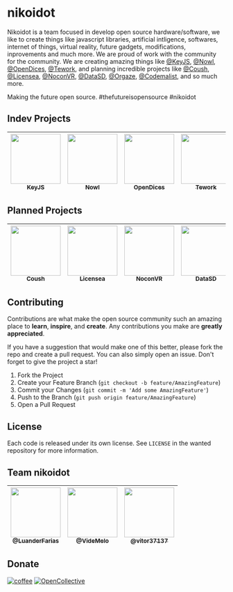# nikoidot

Nikoidot is a team focused in develop open source hardware/software, we like to create things like javascript libraries, artificial intligence, softwares, internet of things, virtual reality, future gadgets, modifications, inprovements and much more. We are proud of work with the community for the community. We are creating amazing things like <a href="https://github.com/key-js">@KeyJS</a>, <a href="https://github.com/nowlstream">@Nowl</a>, <a href="https://github.com/open-dices">@OpenDices</a>, <a href="https://github.com/tework">@Tework</a>, and planning incredible projects like <a href="https://github.com/coush-app">@Coush</a>, <a href="https://github.com/licensea">@Licensea</a>, <a href="https://github.com/nocon-vr">@NoconVR</a>, <a href="https://github.com/data-sd">@DataSD</a>, <a href="https://github.com/orgaze">@Orgaze</a>, <a href="https://github.com/codemalist">@Codemalist</a>, and so much more.

Making the future open source.
#thefutureisopensource #nikoidot

## Indev Projects

| [<img src="https://github.com/key-js.png?size=115" width=115><br><sub>KeyJS</sub>](https://github.com/key-js)|  [<img src="https://github.com/nowlstream.png?size=115" width=115><br><sub>Nowl</sub>](https://github.com/nowlstream)| [<img src="https://github.com/open-dices.png?size=115" width=115><br><sub>OpenDices</sub>](https://github.com/open-dices)| [<img src="https://github.com/tework.png?size=115" width=115><br><sub>Tework</sub>](https://github.com/tework)|
| :---: | :---: | :---: | :---: |

## Planned Projects

| [<img src="https://github.com/coush-app.png?size=115" width=115><br><sub>Coush</sub>](https://github.com/coush-app)| [<img src="https://github.com/licensea.png?size=115" width=115><br><sub>Licensea</sub>](https://github.com/licensea)| [<img src="https://github.com/nocon-vr.png?size=115" width=115><br><sub>NoconVR</sub>](https://github.com/nocon-vr)| [<img src="https://github.com/data-sd.png?size=115" width=115><br><sub>DataSD</sub>](https://github.com/data-sd)| [<img src="https://github.com/orgaze.png?size=115" width=115><br><sub>Orgaze</sub>](https://github.com/orgaze)| [<img src="https://github.com/codemalist.png?size=115" width=115><br><sub>Codemalist</sub>](https://github.com/codemalist)|
| :---: | :---: | :---: | :---: | :---: | :---: |

## Contributing

Contributions are what make the open source community such an amazing place to **learn**, **inspire**, and **create**. Any contributions you make are **greatly appreciated**.

If you have a suggestion that would make one of this better, please fork the repo and create a pull request. You can also simply open an issue.
Don't forget to give the project a star!

1. Fork the Project
2. Create your Feature Branch (`git checkout -b feature/AmazingFeature`)
3. Commit your Changes (`git commit -m 'Add some AmazingFeature'`)
4. Push to the Branch (`git push origin feature/AmazingFeature`)
5. Open a Pull Request

## License

Each code is released under its own license. See `LICENSE` in the wanted repository for more information.

## Team nikoidot

| [<img src="https://github.com/luanderfarias.png?size=115" width=115><br><sub>@LuanderFarias</sub>](https://github.com/luanderfarias)| [<img src="https://github.com/videmelo.png?size=115" width=115><br><sub>@VideMelo</sub>](https://github.com/videmelo) | [<img src="https://github.com/vitor37137.png?size=115" width=115><br><sub>@vitor37137</sub>](https://github.com/vitor37137) |
| :---: | :---: | :---: |

## Donate

[![coffee](https://img.shields.io/badge/Buy_Us_A_Coffee-FFDD00?style=for-the-badge&logo=buy-me-a-coffee&logoColor=black)](https://www.buymeacoffee.com/nikoidot)
[![OpenCollective](https://img.shields.io/badge/OpenCollective-1F87FF?style=for-the-badge&logo=OpenCollective&logoColor=white)](https://example.com)

